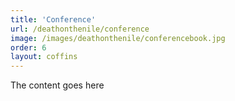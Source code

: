 ```yaml
---
title: 'Conference'
url: /deathonthenile/conference
image: /images/deathonthenile/conferencebook.jpg
order: 6
layout: coffins
---
```


The content goes here


